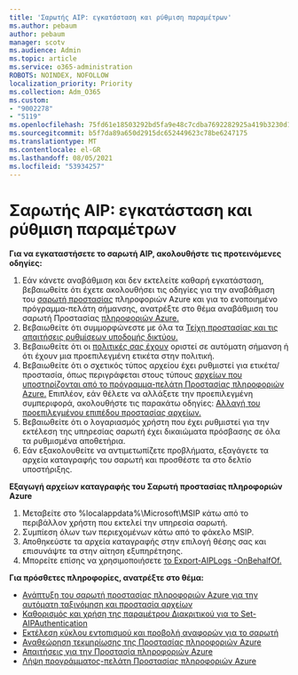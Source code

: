 ```yaml
---
title: 'Σαρωτής AIP: εγκατάσταση και ρύθμιση παραμέτρων'
ms.author: pebaum
author: pebaum
manager: scotv
ms.audience: Admin
ms.topic: article
ms.service: o365-administration
ROBOTS: NOINDEX, NOFOLLOW
localization_priority: Priority
ms.collection: Adm_O365
ms.custom:
- "9002278"
- "5119"
ms.openlocfilehash: 75fd61e18503292bd5fa9e48c7cdba7692282925a419b3230d17448eab928ba0
ms.sourcegitcommit: b5f7da89a650d2915dc652449623c78be6247175
ms.translationtype: MT
ms.contentlocale: el-GR
ms.lasthandoff: 08/05/2021
ms.locfileid: "53934257"
---
```

# <a name="aip-scanner-installation-and-configuration"></a>Σαρωτής AIP: εγκατάσταση και ρύθμιση παραμέτρων

**Για να εγκαταστήσετε το σαρωτή AIP, ακολουθήστε τις προτεινόμενες οδηγίες:**

1. Εάν κάνετε αναβάθμιση και δεν εκτελείτε καθαρή εγκατάσταση, βεβαιωθείτε ότι έχετε ακολουθήσει τις οδηγίες για την αναβάθμιση του [σαρωτή προστασίας](https://docs.microsoft.com/azure/information-protection/rms-client/client-admin-guide#upgrading-the-azure-information-protection-scanner) πληροφοριών Azure και για το ενοποιημένο πρόγραμμα-πελάτη σήμανσης, ανατρέξτε στο θέμα αναβάθμιση του σαρωτή Προστασίας [πληροφοριών Azure.](https://docs.microsoft.com/azure/information-protection/rms-client/clientv2-admin-guide#upgrading-the-azure-information-protection-scanner)
2. Βεβαιωθείτε ότι συμμορφώνεστε με όλα τα [Τείχη προστασίας και τις απαιτήσεις ρυθμίσεων υποδομής δικτύου.](https://docs.microsoft.com/azure/information-protection/requirements#firewalls-and-network-infrastructure)
3. Βεβαιωθείτε ότι οι [πολιτικές σας έχουν](https://docs.microsoft.com/azure/information-protection/configure-policy) οριστεί σε αυτόματη σήμανση ή ότι έχουν μια προεπιλεγμένη ετικέτα στην πολιτική.
4. Βεβαιωθείτε ότι ο σχετικός τύπος αρχείου έχει ρυθμιστεί για ετικέτα/προστασία, όπως περιγράφεται στους τύπους [αρχείων που υποστηρίζονται από το πρόγραμμα-πελάτη Προστασίας πληροφοριών Azure.](https://docs.microsoft.com/azure/information-protection/rms-client/client-admin-guide-file-types#supported-file-types-for-classification-and-protection) Επιπλέον, εάν θέλετε να αλλάξετε την προεπιλεγμένη συμπεριφορά, ακολουθήστε τις παρακάτω οδηγίες: [Αλλαγή του προεπιλεγμένου επιπέδου προστασίας αρχείων.](https://docs.microsoft.com/azure/information-protection/rms-client/client-admin-guide-file-types#changing-the-default-protection-level-of-files)
5. Βεβαιωθείτε ότι ο λογαριασμός χρήστη που έχει ρυθμιστεί για την εκτέλεση της υπηρεσίας σαρωτή έχει δικαιώματα πρόσβασης σε όλα τα ρυθμισμένα αποθετήρια.
6. Εάν εξακολουθείτε να αντιμετωπίζετε προβλήματα, εξαγάγετε τα αρχεία καταγραφής του σαρωτή και προσθέστε τα στο δελτίο υποστήριξης.

**Εξαγωγή αρχείων καταγραφής του Σαρωτή προστασίας πληροφοριών Azure**

1. Μεταβείτε στο %localappdata%\Microsoft\MSIP κάτω από το περιβάλλον χρήστη που εκτελεί την υπηρεσία σαρωτή.
2. Συμπίεση όλων των περιεχομένων κάτω από το φάκελο MSIP.
3. Αποθηκεύστε τα αρχεία καταγραφής στην επιλογή θέσης σας και επισυνάψτε τα στην αίτηση εξυπηρέτησης.
4. Μπορείτε επίσης να χρησιμοποιήσετε [το Export-AIPLogs -OnBehalfOf.](https://docs.microsoft.com/powershell/module/azureinformationprotection/export-aiplogs?view=azureipps)

**Για πρόσθετες πληροφορίες, ανατρέξτε στο θέμα:**
- [Ανάπτυξη του σαρωτή προστασίας πληροφοριών Azure για την αυτόματη ταξινόμηση και προστασία αρχείων](https://docs.microsoft.com/azure/information-protection/deploy-aip-scanner)
- [Καθορισμός και χρήση της παραμέτρου Διακριτικού για το Set-AIPAuthentication](https://docs.microsoft.com/azure/information-protection/rms-client/client-admin-guide-powershell#specify-and-use-the-token-parameter-for-set-aipauthentication)
- [Εκτέλεση κύκλου εντοπισμού και προβολή αναφορών για το σαρωτή](https://docs.microsoft.com/azure/information-protection/deploy-aip-scanner#run-a-discovery-cycle-and-view-reports-for-the-scanner)
- [Αναθεώρηση τεκμηρίωσης της Προστασίας πληροφοριών Azure](https://docs.microsoft.com/azure/information-protection/what-is-information-protection)
- [Απαιτήσεις για την Προστασία πληροφοριών Azure](https://docs.microsoft.com/azure/information-protection/get-started/requirements)
- [Λήψη προγράμματος-πελάτη Προστασίας πληροφοριών Azure](https://www.microsoft.com/download/details.aspx?id=53018)
